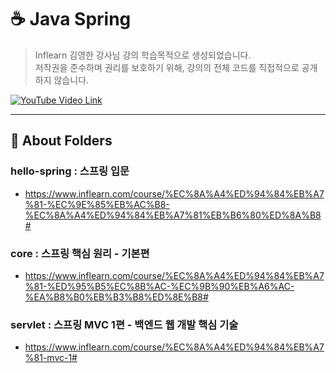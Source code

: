 # ☕️ Java Spring

> Inflearn 김영한 강사님 강의 학습목적으로 생성되었습니다.  
> 저작권을 준수하며 권리를 보호하기 위해, 강의의 전체 코드를 직접적으로 공개하지 않습니다.


[![YouTube Video Link](https://i.ytimg.com/vi/ZgtvcyH58ys/maxresdefault.jpg)](https://youtu.be/ZgtvcyH58ys)

---
## 📂 About Folders
### hello-spring : 스프링 입문 
- https://www.inflearn.com/course/%EC%8A%A4%ED%94%84%EB%A7%81-%EC%9E%85%EB%AC%B8-%EC%8A%A4%ED%94%84%EB%A7%81%EB%B6%80%ED%8A%B8#
   
### core : 스프링 핵심 원리 - 기본편
- https://www.inflearn.com/course/%EC%8A%A4%ED%94%84%EB%A7%81-%ED%95%B5%EC%8B%AC-%EC%9B%90%EB%A6%AC-%EA%B8%B0%EB%B3%B8%ED%8E%B8#

### servlet : 스프링 MVC 1편 - 백엔드 웹 개발 핵심 기술
- https://www.inflearn.com/course/%EC%8A%A4%ED%94%84%EB%A7%81-mvc-1#